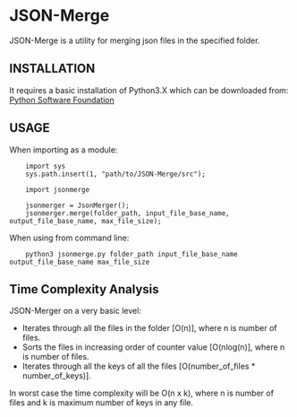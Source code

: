 # JSON-Merge
JSON-Merge is a utility for merging json files in the specified folder.

## INSTALLATION
It requires a basic installation of Python3.X which can be downloaded from:
[Python Software Foundation](https://www.python.org/downloads/)

## USAGE
When importing as a module:
```
    import sys
    sys.path.insert(1, "path/to/JSON-Merge/src");
    
    import jsonmerge
    
    jsonmerger = JsonMerger();
    jsonmerger.merge(folder_path, input_file_base_name, output_file_base_name, max_file_size);
```

When using from command line:
```
    python3 jsonmerge.py folder_path input_file_base_name output_file_base_name max_file_size
```

## Time Complexity Analysis
JSON-Merger on a very basic level:
+ Iterates through all the files in the folder [O(n)], where n is number of files.
+ Sorts the files in increasing order of counter value [O(nlog(n)], where n is number of files.
+ Iterates through all the keys of all the files [O(number_of_files * number_of_keys)].

In worst case the time complexity will be O(n x k), where n is number of files and k is maximum number of keys in any file. 
